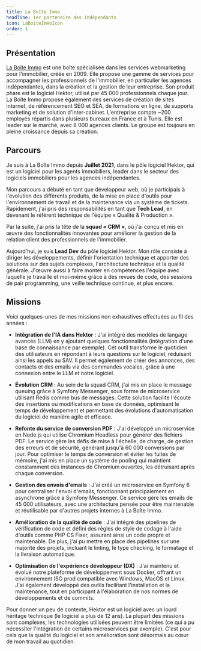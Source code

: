 ```yaml
---
title: La Boîte Immo
headline: 1er partenaire des indépendants
icon: LaBoiteImmoIcon
order: 1
---
```


## Présentation

<a href="https://www.la-boite-immo.com" target="_blank">La Boîte Immo</a> est une boîte spécialisée dans les services webmarketing pour l'immobilier, créée en 2009. Elle propose une gamme de services pour accompagner les professionnels de l'immobilier, en particulier les agences indépendantes, dans la création et la gestion de leur entreprise. Son produit phare est le logiciel Hektor, utilisé par 45 000 professionnels chaque jour. La Boîte Immo propose également des services de création de sites internet, de référencement SEO et SEA, de formations en ligne, de supports marketing et de solution d'inter-cabinet. L'entreprise compte ~200 employés répartis dans plusieurs bureaux en France et à Tunis. Elle est leader sur le marché, avec 8 000 agences clients. Le groupe est toujours en pleine croissance depuis sa création.

## Parcours

Je suis à La Boîte Immo depuis **Juillet 2021**, dans le pôle logiciel Hektor, qui est un logiciel pour les agents immobiliers, leader dans le secteur des logiciels immobiliers pour les agences indépendantes.

Mon parcours a débuté en tant que développeur web, où je participais à l'évolution des différents produits, de la mise en place d'outils pour l'environnement de travail et de la maintenance via un système de tickets. Rapidement, j'ai pris des responsabilités en tant que **Tech Lead**, en devenant le référent technique de l'équipe « Qualité & Production ».

Par la suite, j'ai pris la tête de la **squad « CRM »**, où j'ai conçu et mis en œuvre des fonctionnalités innovantes pour améliorer la gestion de la relation client des professionnels de l'immobilier.

Aujourd'hui, je suis **Lead Dev** du pôle logiciel Hektor. Mon rôle consiste à diriger les développements, définir l'orientation technique et apporter des solutions sur des sujets complexes, l'architecture technique et la qualité générale. J'œuvre aussi à faire monter en compétences l'équipe avec laquelle je travaille et moi-même grâce à des revues de code, des sessions de pair programming, une veille technique continue, et plus encore.

## Missions

Voici quelques-unes de mes missions non exhaustives effectuées au fil des années :

- **Intégration de l'IA dans Hektor** : J'ai intégré des modèles de langage avancés (LLM) en y ajoutant quelques fonctionnalités (intégration d'une base de connaissance par exemple). Cet outil transforme le quotidien des utilisateurs en répondant à leurs questions sur le logiciel, réduisant ainsi les appels au SAV. Il permet également de créer des annonces, des contacts et des emails via des commandes vocales, grâce à une connexion entre le LLM et notre logiciel.

- **Évolution CRM** : Au sein de la squad CRM, j'ai mis en place le message queuing grâce à Symfony Messenger, sous forme de microservice utilisant Redis comme bus de messages. Cette solution facilite l'écoute des insertions ou modifications en base de données, optimisant le temps de développement et permettant des évolutions d'automatisation du logiciel de manière agile et efficace.

- **Refonte du service de conversion PDF** : J'ai développé un microservice en Node.js qui utilise Chromium Headless pour générer des fichiers PDF. Le service gère les défis de mise à l'échelle, de charge, de gestion des erreurs et de sécurité, générant jusqu'à 60 000 conversions par jour. Pour optimiser le temps de conversion et éviter les fuites de mémoire, j'ai mis en place un système de pooling qui maintient constamment des instances de Chromium ouvertes, les détruisant après chaque conversion.

- **Gestion des envois d'emails** : J'ai créé un microservice en Symfony 6 pour centraliser l'envoi d'emails, fonctionnant principalement en asynchrone grâce à Symfony Messenger. Ce service gère les emails de 45 000 utilisateurs, avec une architecture pensée pour être maintenable et réutilisable par d'autres projets internes à La Boîte Immo.

- **Amélioration de la qualité de code** : J'ai intégré des pipelines de vérification de code et défini des règles de style de codage à l'aide d'outils comme PHP CS Fixer, assurant ainsi un code propre et maintenable. De plus, j'ai pu mettre en place des pipelines sur une majorité des projets, incluant le linting, le type checking, le formatage et la livraison automatique.

- **Optimisation de l'expérience développeur (DX)** : J'ai maintenu et évolué notre plateforme de développement sous Docker, offrant un environnement ISO prod compatible avec Windows, MacOS et Linux. J'ai également développé des outils facilitant l'installation et la maintenance, tout en participant à l'élaboration de nos normes de développements et de commits.

Pour donner un peu de contexte, Hektor est un logiciel avec un lourd héritage technique (le logiciel a plus de 12 ans). La plupart des missions sont complexes, les technologies utilisées peuvent être limitées (ce qui a pu nécessiter l'intégration de certains microservices par exemple). C'est pour cela que la qualité du logiciel et son amélioration sont désormais au cœur de mon travail au quotidien.
